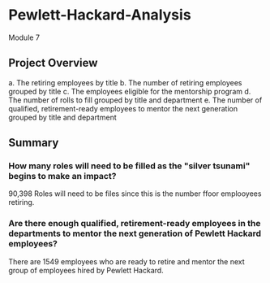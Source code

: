 # Pewlett-Hackard-Analysis
Module 7
## Project Overview

a. 
The retiring employees by title
b. 
The number of retiring employees grouped by title
c. 
The employees eligible for the mentorship program
d. 
The number of rolls to fill grouped by title and department
e. 
The number of qualified, retirement-ready employees to mentor the next generation grouped by title and department


## Summary

### How many roles will need to be filled as the "silver tsunami" begins to make an impact?

90,398 Roles will need to be files since this is the number ffoor emplooyees retiring.

### Are there enough qualified, retirement-ready employees in the departments to mentor the next generation of Pewlett Hackard employees?

There are 1549 employees who are ready to retire and mentor the next group of employees hired by Pewlett Hackard.

